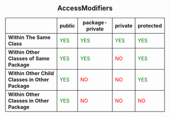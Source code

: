 <style>
td, th {
   border: 1px solid black !important;
}
</style>
<h2><center>AccessModifiers</center></h2>

|                                                 | public                               | package-private                      | private                              | protected                            |
| ----------------------------------------------- | ------------------------------------ | ------------------------------------ | ------------------------------------ | ------------------------------------ |
| **Within The Same Class**                       | <span style="color:green">YES</span> | <span style="color:green">YES</span> | <span style="color:green">YES</span> | <span style="color:green">YES</span> |
| **Within Other Classes of Same Package**        | <span style="color:green">YES</span> | <span style="color:green">YES</span> | <span style="color:red">NO</span>    | <span style="color:green">YES</span> |
| **Within Other Child Classes in Other Package** | <span style="color:green">YES</span> | <span style="color:red">NO</span>    | <span style="color:red">NO</span>    | <span style="color:green">YES</span> |
| **Within Other Classes in Other Package**       | <span style="color:green">YES</span> | <span style="color:red">NO</span>    | <span style="color:red">NO</span>    | <span style="color:red">NO</span>    |
